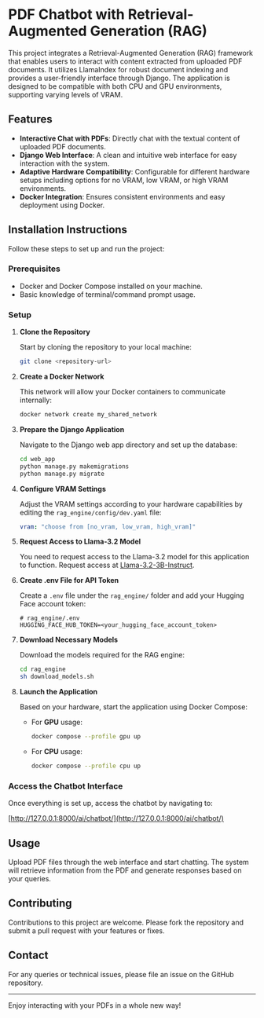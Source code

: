 # PDF Chatbot with Retrieval-Augmented Generation (RAG)

This project integrates a Retrieval-Augmented Generation (RAG) framework that enables users to interact with content extracted from uploaded PDF documents. It utilizes LlamaIndex for robust document indexing and provides a user-friendly interface through Django. The application is designed to be compatible with both CPU and GPU environments, supporting varying levels of VRAM.

## Features

- **Interactive Chat with PDFs**: Directly chat with the textual content of uploaded PDF documents.
- **Django Web Interface**: A clean and intuitive web interface for easy interaction with the system.
- **Adaptive Hardware Compatibility**: Configurable for different hardware setups including options for no VRAM, low VRAM, or high VRAM environments.
- **Docker Integration**: Ensures consistent environments and easy deployment using Docker.

## Installation Instructions

Follow these steps to set up and run the project:

### Prerequisites

- Docker and Docker Compose installed on your machine.
- Basic knowledge of terminal/command prompt usage.

### Setup

1. **Clone the Repository**

    Start by cloning the repository to your local machine:

    ```bash
    git clone <repository-url>
    ```

2. **Create a Docker Network**

    This network will allow your Docker containers to communicate internally:

    ```bash
    docker network create my_shared_network
    ```

3. **Prepare the Django Application**

    Navigate to the Django web app directory and set up the database:

    ```bash
    cd web_app
    python manage.py makemigrations
    python manage.py migrate
    ```

4. **Configure VRAM Settings**

    Adjust the VRAM settings according to your hardware capabilities by editing the `rag_engine/config/dev.yaml` file:

    ```yaml
    vram: "choose from [no_vram, low_vram, high_vram]"
    ```

5. **Request Access to Llama-3.2 Model**

    You need to request access to the Llama-3.2 model for this application to function. Request access at [Llama-3.2-3B-Instruct](https://huggingface.co/meta-llama/Llama-3.2-3B-Instruct).

6. **Create .env File for API Token**

    Create a `.env` file under the `rag_engine/` folder and add your Hugging Face account token:

    ```plaintext
    # rag_engine/.env
    HUGGING_FACE_HUB_TOKEN=<your_hugging_face_account_token>
    ```

7. **Download Necessary Models**

    Download the models required for the RAG engine:

    ```bash
    cd rag_engine
    sh download_models.sh
    ```

8. **Launch the Application**

    Based on your hardware, start the application using Docker Compose:

    - For **GPU** usage:

        ```bash
        docker compose --profile gpu up
        ```

    - For **CPU** usage:

        ```bash
        docker compose --profile cpu up
        ```

### Access the Chatbot Interface

Once everything is set up, access the chatbot by navigating to:

[http://127.0.0.1:8000/ai/chatbot/](http://127.0.0.1:8000/ai/chatbot/)

## Usage

Upload PDF files through the web interface and start chatting. The system will retrieve information from the PDF and generate responses based on your queries.

## Contributing

Contributions to this project are welcome. Please fork the repository and submit a pull request with your features or fixes.


## Contact

For any queries or technical issues, please file an issue on the GitHub repository.

---

Enjoy interacting with your PDFs in a whole new way!

